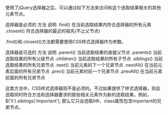 ##
使用了jQuery选择器之后，可以通过如下方法来访问和这个选取结果相关的其他元素节点。

选择器是必须的
方法          说明
.find()       在当前选取结果内符合选择器的所有元素
.closest()    符合选择器的最近的祖先(不止父节点)

.find()和.closest()方法都需要使用CSS样式选择器作为参数。

选择器是可选的
方法           说明
.parent()      当前选取结果的直接父节点
.parents()     当前选取结果的所有父级节点
.children()    当前选取结果的所有子节点
.siblings()    当前选取结果的所有兄弟节点
.next()        当前元素的下一个兄弟节点
.nextAll()     在当前元素后面的所有兄弟节点
.prev()        当前元素的前一个兄弟节点
.prevAll()     在当前元素前面的所有兄弟节点

这类方法中，CSS样式选择器则不是必须的。不过如果提供了样式选择器，则会选取同时符合方法和选择器要求的那些相关元素作为新的选取结果。例如，
$('li').siblings('important');
那么它只会选取li中，class属性包含important的兄弟节点。
